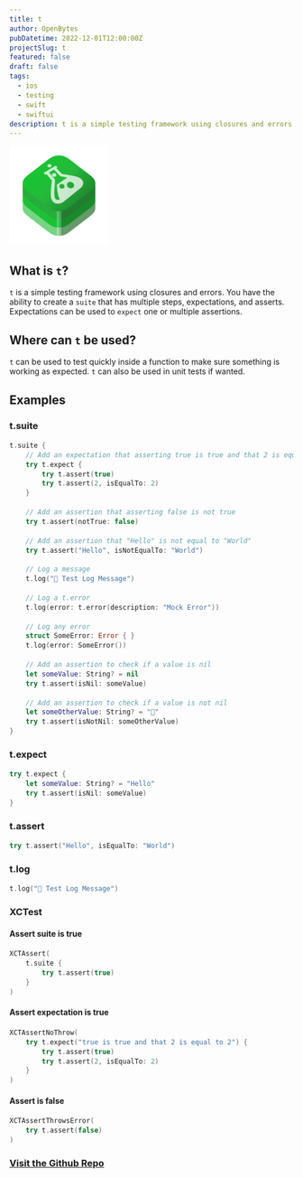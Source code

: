 ```yaml
---
title: t
author: OpenBytes
pubDatetime: 2022-12-01T12:00:00Z
projectSlug: t
featured: false
draft: false
tags:
  - ios
  - testing
  - swift
  - swiftui
description: t is a simple testing framework using closures and errors. You have the ability to create a suite that has multiple steps, expectations, and asserts. Expectations can be used to expect one or multiple assertions.
---
```


<img src="/assets/projects/images/openbytes-t.png" alt="Icon representing the OpenBytes t-framework." width="35%"/>

## What is `t`?

`t` is a simple testing framework using closures and errors. You have the ability to create a `suite` that has multiple steps, expectations, and asserts. Expectations can be used to `expect` one or multiple assertions.

## Where can `t` be used?

`t` can be used to test quickly inside a function to make sure something is working as expected. `t` can also be used in unit tests if wanted.

## Examples

### t.suite

```swift
t.suite {
    // Add an expectation that asserting true is true and that 2 is equal to 2
    try t.expect {
        try t.assert(true)
        try t.assert(2, isEqualTo: 2)
    }

    // Add an assertion that asserting false is not true
    try t.assert(notTrue: false)

    // Add an assertion that "Hello" is not equal to "World"
    try t.assert("Hello", isNotEqualTo: "World")

    // Log a message
    t.log("📣 Test Log Message")

    // Log a t.error
    t.log(error: t.error(description: "Mock Error"))

    // Log any error
    struct SomeError: Error { }
    t.log(error: SomeError())

    // Add an assertion to check if a value is nil
    let someValue: String? = nil
    try t.assert(isNil: someValue)

    // Add an assertion to check if a value is not nil
    let someOtherValue: String? = "💠"
    try t.assert(isNotNil: someOtherValue)
}
```

### t.expect

```swift
try t.expect {
    let someValue: String? = "Hello"
    try t.assert(isNil: someValue)
}
```

### t.assert

```swift
try t.assert("Hello", isEqualTo: "World")
```

### t.log

```swift
t.log("📣 Test Log Message")
```

### XCTest

#### Assert suite is true

```swift
XCTAssert(
    t.suite {
        try t.assert(true)
    }
)
```

#### Assert expectation is true

```swift
XCTAssertNoThrow(
    try t.expect("true is true and that 2 is equal to 2") {
        try t.assert(true)
        try t.assert(2, isEqualTo: 2)
    }
)
```

#### Assert is false

```swift
XCTAssertThrowsError(
    try t.assert(false)
)
```

### [Visit the Github Repo](https://github.com/0xOpenBytes/t)

